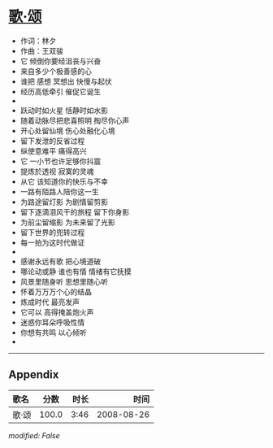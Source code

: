 # [歌·颂](https://music.163.com/song?id=64874)

* 作词：林夕
* 作曲：王双骏
* 它 倾倒你要经沮丧与兴奋
* 来自多少个极善感的心
* 谁把 感想 冥想出 快慢与起伏
* 经历高低牵引 催促它诞生
* 
* 跃动时如火星 恬静时如水影
* 随着动脉尽把悲喜照明 掏尽你心声
* 开心处留仙境 伤心处融化心境
* 留下发泄的反省过程
* 纵使意难平  痛得高兴
* 它 一小节也许足够你抖震
* 提炼於透视 寂寞的灵魂
* 从它 该知道你的快乐与不幸
* 一路有陌路人陪你这一生
* 为路途留灯影 为剧情留剪影
* 留下逐滴泪风干的旅程  留下你身影
* 为前尘留缩影 为未来留了光影
* 留下世界的兜转过程
* 每一拍为这时代做证
* 
* 感谢永远有歌 把心境道破
* 哪论动或静 谁也有情 情绪有它抚摸
* 风景里随身听 思想里随心听
* 怀着万万万个心的结晶
* 炼成时代 最亮发声
* 它可以 高得掩盖炮火声
* 迷惑你耳朵呼吸性情
* 你想有共鸣 以心倾听
* 


---

## Appendix

|歌名|分数|时长|时间|
|:---|:---:|---:|---:|
|歌·颂|100.0|3:46|2008-08-26

*modified: False*